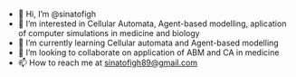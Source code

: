 - 👋 Hi, I’m @sinatofigh
- 👀 I’m interested in Cellular Automata, Agent-based modelling, aplication of computer simulations in medicine and biology
- 🌱 I’m currently learning Cellular automata and Agent-based modelling
- 💞️ I’m looking to collaborate on application of ABM and CA in medicine
- 📫 How to reach me at sinatofigh89@gmail.com

<!---
sinatofigh/sinatofigh is a ✨ special ✨ repository because its `README.md` (this file) appears on your GitHub profile.
You can click the Preview link to take a look at your changes.
--->

